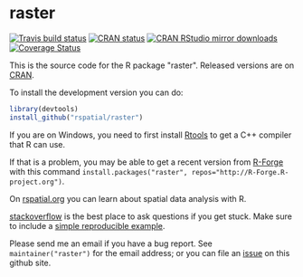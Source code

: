 # raster


[![Travis build
status](https://travis-ci.org/rspatial/raster.svg?branch=master)](https://travis-ci.org/rspatial/raster)
[![CRAN
status](https://www.r-pkg.org/badges/version/raster)](https://cran.r-project.org/package=raster)
[![CRAN RStudio mirror downloads](http://cranlogs.r-pkg.org/badges/raster)](http://www.r-pkg.org/pkg/raster)
[![Coverage Status](https://img.shields.io/codecov/c/github/rspatial/raster/master.svg)](https://codecov.io/github/rspatial/raster?branch=master)


This is the source code for the R package "raster". Released versions are on [CRAN](https://cran.r-project.org/web/packages/raster/index.html).

To install the development version you can do:

```r
library(devtools)
install_github("rspatial/raster")
```

If you are on Windows, you need to first install [Rtools](https://cran.r-project.org/bin/windows/Rtools/) to get a C++ compiler that R can use. 

If that is a problem, you may be able to get a recent version from [R-Forge](https://r-forge.r-project.org/R/?group_id=294) with this command `install.packages("raster", repos="http://R-Forge.R-project.org")`.

On [rspatial.org](http://rspatial.org/) you can learn about spatial data analysis with R.

[stackoverflow](https://stackoverflow.com/) is the best place to ask questions if you get stuck.
Make sure to include a [simple reproducible example](https://stackoverflow.com/questions/5963269/how-to-make-a-great-r-reproducible-example). 

Please send me an email if you have a bug report. See `maintainer("raster")` for the email address; or you can file an [issue](https://github.com/rspatial/raster/issues) on this github site.

